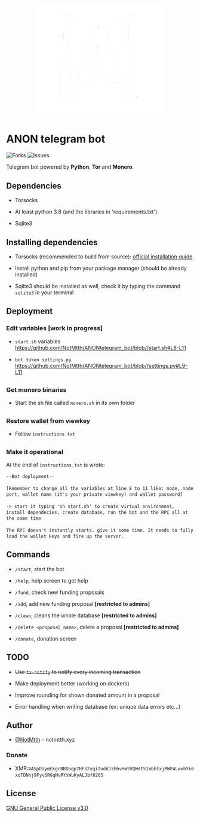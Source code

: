 <p align="center">
  <img src="images/anon_logo.png" width="350">
</p>


# ANON telegram bot

![Forks](https://img.shields.io/github/forks/NotMtth/ANONtelegram_bot)
![Issues](https://img.shields.io/github/issues-raw/NotMtth/ANONtelegram_bot)

Telegram bot powered by **Python**, **Tor** and **Monero**.

## Dependencies

- Torsocks

- At least python 3.8 (and the libraries in 'requirements.txt')

- Sqlite3

## Installing dependencies

- Torsocks (recommended to build from source): [official installation guide](https://github.com/dgoulet/torsocks#installation)

- Install python and pip from your package manager (should be already installed)

- Sqlite3 should be installed as well, check it by typing the command `sqlite3`
in your terminal

## Deployment

### Edit variables [work in progress]

- `start.sh` variables
https://github.com/NotMtth/ANONtelegram_bot/blob//start.sh#L8-L11

- `bot token settings.py`
https://github.com/NotMtth/ANONtelegram_bot/blob//settings.py#L9-L11

##

### Get monero binaries

- Start the sh file called `monero.sh` in its own folder

##

### Restore wallet from viewkey

- Follow `ìnstructions.txt`

##

### Make it operational

At the end of `ìnstructions.txt` is wrote:

```text
--Bot deployment--

[Remember to change all the variables at line 8 to 11 like: node, node port, wallet name (it's your private viewkey) and wallet password]

-> start it typing 'sh start.sh' to create virtual environment, install dependecies, create database, run the bot and the RPC all at the same time

The RPC doesn't instantly starts, give it some time. It needs to fully load the wallet keys and fire up the server.
```

## Commands

- `/start`, start the bot

- `/help`, help screen to get help

- `/fund`, check new funding proposals

- `/add`, add new funding proposal __[restricted to admins]__

- `/clean`, cleans the whole database __[restricted to admins]__

- `/delete <proposal_name>`, delete a proposal __[restricted to admins]__

- `/donate`, donation screen

## TODO

- ~~Use `tx-notify` to notify every incoming transaction~~

- Make deployment better (working on dockers)

- Improve rounding for shown donated amount in a proposal

- Error handling when writing database (ex: unique data errors etc...)

## Author

- [@NotMtth](https://github.com/NotMtth) - notmtth.xyz

### Donate

- XMR:`4ASpDUymEkgcBBDoqp7HFs2xqiTuddJzbhvHmSVQWdt51mbbtxjMWP4LwvbYk6xqTDNnj9FyvSRGqMvRYxWuKyALJbf8265`

## License

[GNU General Public License v3.0](https://choosealicense.com/licenses/gpl-3.0/)
